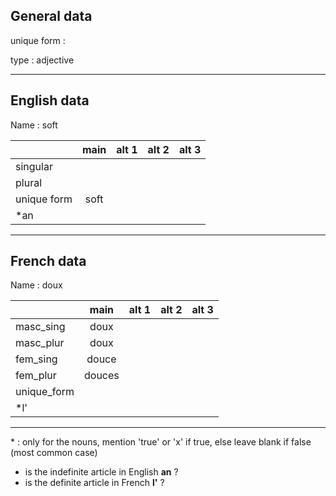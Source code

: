 ## General data

unique form :

type : adjective

---

## English data

Name : soft

|             | main | alt 1 | alt 2 | alt 3 |
| :---------- | :--: | :---: | :---: | ----- |
| singular    |      |       |       |       |
| plural      |      |       |       |       |
| unique form | soft |       |       |       |
| \*an        |      |       |       |       |

---

## French data

Name : doux

|             |  main  | alt 1 | alt 2 | alt 3 |
| :---------- | :----: | :---: | :---: | :---: |
| masc_sing   |  doux  |       |       |       |
| masc_plur   |  doux  |       |       |       |
| fem_sing    | douce  |       |       |       |
| fem_plur    | douces |       |       |       |
| unique_form |        |       |       |       |
| \*l'        |        |       |       |       |

---

\* : only for the nouns, mention 'true' or 'x' if true, else leave blank if false (most common case)

- is the indefinite article in English **an** ?
- is the definite article in French **l'** ?
